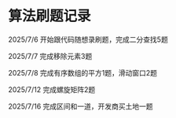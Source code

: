 # 算法刷题记录

2025/7/6
开始跟代码随想录刷题，完成二分查找5题


2025/7/7
完成移除元素3题

2025/7/8
完成有序数组的平方1题，滑动窗口2题

2025/7/12
完成螺旋矩阵2题

2025/7/16
完成区间和一道，开发商买土地一题